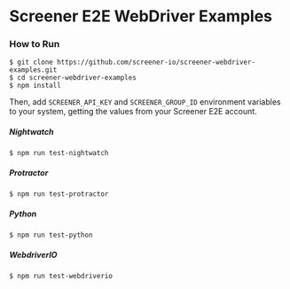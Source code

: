 # Screener E2E WebDriver Examples

### How to Run

```
$ git clone https://github.com/screener-io/screener-webdriver-examples.git
$ cd screener-webdriver-examples
$ npm install
```

Then, add `SCREENER_API_KEY` and `SCREENER_GROUP_ID` environment variables to your system, getting the values from your Screener E2E account.

##### Nightwatch

```
$ npm run test-nightwatch
```

##### Protractor

```
$ npm run test-protractor
```

##### Python

```
$ npm run test-python
```

##### WebdriverIO

```
$ npm run test-webdriverio
```
